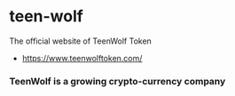 # teen-wolf
The official website of TeenWolf Token
- https://www.teenwolftoken.com/
### TeenWolf is a growing crypto-currency company
